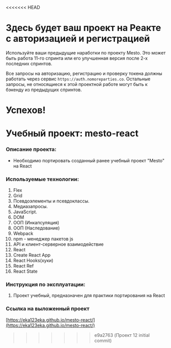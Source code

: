 <<<<<<< HEAD
# Здесь будет ваш проект на Реакте с авторизацией и регистрацией

Используйте ваши предыдущие наработки по проекту Mesto. Это может быть работа 11-го спринта или его улучшенная версия после 2-х последних спринтов. 

Все запросы на авторизацию, регистрацию и проверку токена должны работать через сервис `https://auth.nomoreparties.co`. Остальные запросы, не относящиеся к этой проектной работе могут быть к бэкенду из предыдущих спринтов.

Успехов!
=======
# Учебный проект: mesto-react

### Описание проекта:
 - Необходимо портировать созданный ранее учебный проект "Mesto" на React

### Используемые технологии:
1. Flex
2. Grid
3. Псевдоэлементы и псевдоклассы.
4. Медиазапросы.
5. JavaScript.
6. DOM
7. ООП (Инкапсуляция)
8. ООП (Наследование)
9. Webpack
10. npm - менеджер пакетов js
11. API и клиент-серверное взаимодействие
12. React
13. Create React App
14. React Hooks(хуки)
15. React Ref
16. React State

### Инструкция по эксплуатации:
1. Проект учебный, предназначен для практики портирования на React

### Ссылка на выложенный проект
[https://eka123eka.github.io/mesto-react/](https://eka123eka.github.io/mesto-react/)

>>>>>>> e9a2763 (Проект 12 initial commit)
